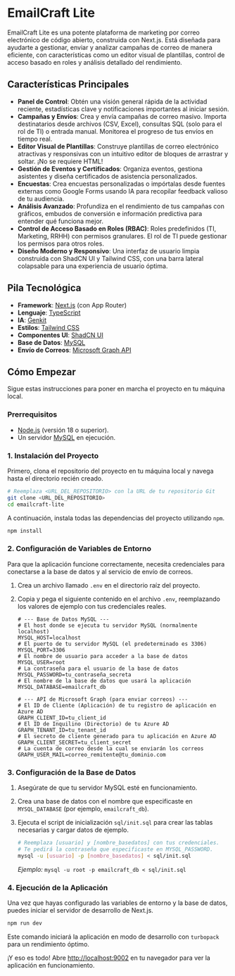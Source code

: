 # EmailCraft Lite

EmailCraft Lite es una potente plataforma de marketing por correo electrónico de código abierto, construida con Next.js. Está diseñada para ayudarte a gestionar, enviar y analizar campañas de correo de manera eficiente, con características como un editor visual de plantillas, control de acceso basado en roles y análisis detallado del rendimiento.

## Características Principales

-   **Panel de Control**: Obtén una visión general rápida de la actividad reciente, estadísticas clave y notificaciones importantes al iniciar sesión.
-   **Campañas y Envíos**: Crea y envía campañas de correo masivo. Importa destinatarios desde archivos (CSV, Excel), consultas SQL (solo para el rol de TI) o entrada manual. Monitorea el progreso de tus envíos en tiempo real.
-   **Editor Visual de Plantillas**: Construye plantillas de correo electrónico atractivas y responsivas con un intuitivo editor de bloques de arrastrar y soltar. ¡No se requiere HTML!
-   **Gestión de Eventos y Certificados**: Organiza eventos, gestiona asistentes y diseña certificados de asistencia personalizados.
-   **Encuestas**: Crea encuestas personalizadas o impórtalas desde fuentes externas como Google Forms usando IA para recopilar feedback valioso de tu audiencia.
-   **Análisis Avanzado**: Profundiza en el rendimiento de tus campañas con gráficos, embudos de conversión e información predictiva para entender qué funciona mejor.
-   **Control de Acceso Basado en Roles (RBAC)**: Roles predefinidos (TI, Marketing, RRHH) con permisos granulares. El rol de TI puede gestionar los permisos para otros roles.
-   **Diseño Moderno y Responsivo**: Una interfaz de usuario limpia construida con ShadCN UI y Tailwind CSS, con una barra lateral colapsable para una experiencia de usuario óptima.

## Pila Tecnológica

-   **Framework**: [Next.js](https://nextjs.org/) (con App Router)
-   **Lenguaje**: [TypeScript](https://www.typescriptlang.org/)
-   **IA**: [Genkit](https://firebase.google.com/docs/genkit)
-   **Estilos**: [Tailwind CSS](https://tailwindcss.com/)
-   **Componentes UI**: [ShadCN UI](https://ui.shadcn.com/)
-   **Base de Datos**: [MySQL](https://www.mysql.com/)
-   **Envío de Correos**: [Microsoft Graph API](https://developer.microsoft.com/en-us/graph)

## Cómo Empezar

Sigue estas instrucciones para poner en marcha el proyecto en tu máquina local.

### Prerrequisitos

-   [Node.js](https://nodejs.org/) (versión 18 o superior).
-   Un servidor [MySQL](https://www.mysql.com/) en ejecución.

### 1. Instalación del Proyecto

Primero, clona el repositorio del proyecto en tu máquina local y navega hasta el directorio recién creado.

```bash
# Reemplaza <URL_DEL_REPOSITORIO> con la URL de tu repositorio Git
git clone <URL_DEL_REPOSITORIO>
cd emailcraft-lite
```

A continuación, instala todas las dependencias del proyecto utilizando `npm`.

```bash
npm install
```

### 2. Configuración de Variables de Entorno

Para que la aplicación funcione correctamente, necesita credenciales para conectarse a la base de datos y al servicio de envío de correos.

1.  Crea un archivo llamado `.env` en el directorio raíz del proyecto.
2.  Copia y pega el siguiente contenido en el archivo `.env`, reemplazando los valores de ejemplo con tus credenciales reales.

    ```env
    # --- Base de Datos MySQL ---
    # El host donde se ejecuta tu servidor MySQL (normalmente localhost)
    MYSQL_HOST=localhost
    # El puerto de tu servidor MySQL (el predeterminado es 3306)
    MYSQL_PORT=3306
    # El nombre de usuario para acceder a la base de datos
    MYSQL_USER=root
    # La contraseña para el usuario de la base de datos
    MYSQL_PASSWORD=tu_contraseña_secreta
    # El nombre de la base de datos que usará la aplicación
    MYSQL_DATABASE=emailcraft_db

    # --- API de Microsoft Graph (para enviar correos) ---
    # El ID de Cliente (Aplicación) de tu registro de aplicación en Azure AD
    GRAPH_CLIENT_ID=tu_client_id
    # El ID de Inquilino (Directorio) de tu Azure AD
    GRAPH_TENANT_ID=tu_tenant_id
    # El secreto de cliente generado para tu aplicación en Azure AD
    GRAPH_CLIENT_SECRET=tu_client_secret
    # La cuenta de correo desde la cual se enviarán los correos
    GRAPH_USER_MAIL=correo_remitente@tu_dominio.com
    ```

### 3. Configuración de la Base de Datos

1.  Asegúrate de que tu servidor MySQL esté en funcionamiento.
2.  Crea una base de datos con el nombre que especificaste en `MYSQL_DATABASE` (por ejemplo, `emailcraft_db`).
3.  Ejecuta el script de inicialización `sql/init.sql` para crear las tablas necesarias y cargar datos de ejemplo.

    ```bash
    # Reemplaza [usuario] y [nombre_basedatos] con tus credenciales.
    # Te pedirá la contraseña que especificaste en MYSQL_PASSWORD.
    mysql -u [usuario] -p [nombre_basedatos] < sql/init.sql
    ```
    *Ejemplo:* `mysql -u root -p emailcraft_db < sql/init.sql`

### 4. Ejecución de la Aplicación

Una vez que hayas configurado las variables de entorno y la base de datos, puedes iniciar el servidor de desarrollo de Next.js.

```bash
npm run dev
```

Este comando iniciará la aplicación en modo de desarrollo con `turbopack` para un rendimiento óptimo.

¡Y eso es todo! Abre [http://localhost:9002](http://localhost:9002) en tu navegador para ver la aplicación en funcionamiento.

